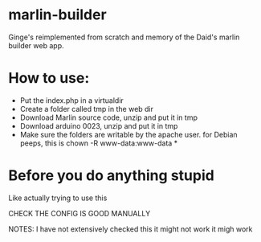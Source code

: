 marlin-builder
==============

Ginge's reimplemented from scratch and memory of the Daid's marlin builder web app.


How to use:
===========

* Put the index.php in a virtualdir
* Create a folder called tmp in the web dir
* Download Marlin source code, unzip and put it in tmp
* Download arduino 0023, unzip and put it in tmp
* Make sure the folders are writable by the apache user.
 for Debian peeps, this is chown -R www-data:www-data *


Before you do anything stupid
=============================

Like actually trying to use this

CHECK THE CONFIG IS GOOD MANUALLY



NOTES:
I have not extensively checked this
it might not work
it migh work
